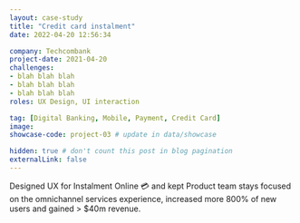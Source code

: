 ```yaml
---
layout: case-study
title: "Credit card instalment"
date: 2022-04-20 12:56:34

company: Techcombank
project-date: 2021-04-20
challenges:
- blah blah blah
- blah blah blah
- blah blah blah
roles: UX Design, UI interaction

tag: [Digital Banking, Mobile, Payment, Credit Card]
image: 
showcase-code: project-03 # update in data/showcase

hidden: true # don't count this post in blog pagination
externalLink: false
---
```


Designed UX for Instalment Online 💳 and kept Product team stays focused on the omnichannel services experience, increased more 800% of new users and gained > $40m revenue.